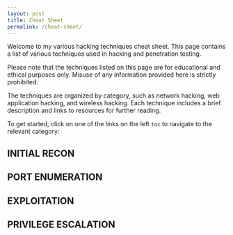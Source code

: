 ```yaml
---
layout: post
title: Cheat Sheet
permalink: /cheat-sheet/
---       
```

Welcome to my various hacking techniques cheat sheet. This page contains a list of various techniques used in hacking and penetration testing.

Please note that the techniques listed on this page are for educational and ethical purposes only. Misuse of any information provided here is strictly prohibited.

The techniques are organized by category, such as network hacking, web application hacking, and wireless hacking. Each technique includes a brief description and links to resources for further reading.

To get started, click on one of the links on the left `toc` to navigate to the relevant category:

## INITIAL RECON
## PORT ENUMERATION
## EXPLOITATION
## PRIVILEGE ESCALATION

